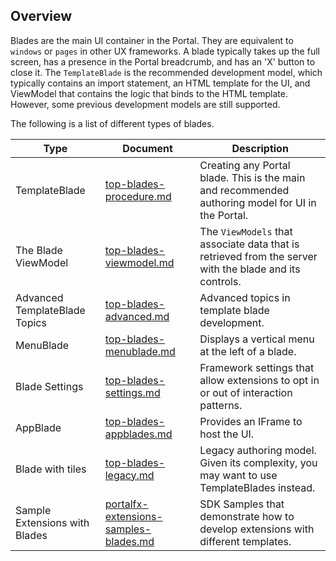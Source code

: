 
## Overview

Blades are the main UI container in the Portal. They are equivalent to `windows` or `pages` in other UX frameworks.      A blade typically takes up the full screen, has a presence in the Portal breadcrumb, and has an 'X' button to close it. The `TemplateBlade` is the recommended development model, which typically contains an import statement, an HTML template for the UI, and  ViewModel that contains the logic that binds to the HTML template. However, some previous development models are still supported.

The following is a list of different types of blades.

| Type                          | Document                                                       | Description |
| ----------------------------- | ---- | ---- |
| TemplateBlade                 | [top-blades-procedure.md](top-blades-procedure.md)   | Creating any Portal blade. This is the main and recommended authoring model for UI in the Portal. | 
| The Blade ViewModel           | [top-blades-viewmodel.md](top-blades-viewmodel.md)   |  The `ViewModels` that associate data that is retrieved from the server with the blade and its controls. |
| Advanced TemplateBlade Topics | [top-blades-advanced.md](top-blades-advanced.md)     | Advanced topics in template blade development.                                                    | 
| MenuBlade                     | [top-blades-menublade.md](top-blades-menublade.md)   | Displays a vertical menu at the left of a blade.                                                  |  
| Blade Settings                | [top-blades-settings.md](top-blades-settings.md)   | Framework settings that allow extensions to opt in or out of interaction patterns.                  | 
| AppBlade                      | [top-blades-appblades.md](top-blades-appblades.md)   | Provides an IFrame to host the UI.                                                                | 
| Blade with tiles              | [top-blades-legacy.md](top-blades-legacy.md)         |  Legacy authoring model. Given its complexity, you may want to use TemplateBlades instead. | | 
| Sample Extensions with Blades | [portalfx-extensions-samples-blades.md](portalfx-extensions-samples-blades.md) |  SDK Samples that demonstrate how to develop extensions with different templates.  | | 

